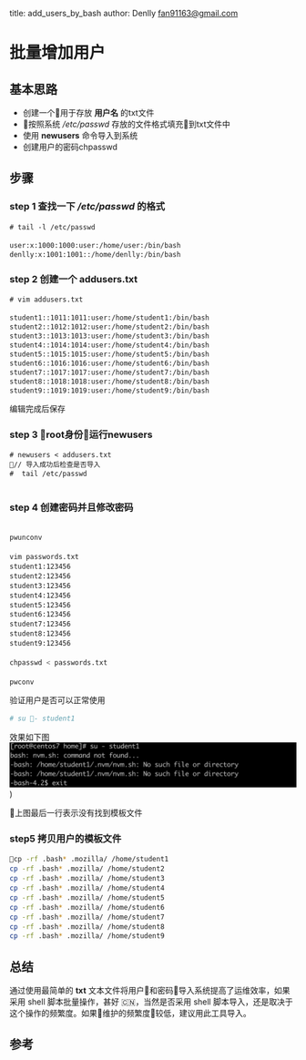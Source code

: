 title: add_users_by_bash
author: Denlly <fan91163@gmail.com>

# 批量增加用户


## 基本思路

*  创建一个用于存放 **用户名** 的txt文件
* 按照系统 */etc/passwd*  存放的文件格式填充到txt文件中
* 使用 **newusers** 命令导入到系统
* 创建用户的密码chpasswd

## 步骤

### step 1 查找一下 */etc/passwd* 的格式

``` 
# tail -l /etc/passwd

user:x:1000:1000:user:/home/user:/bin/bash
denlly:x:1001:1001::/home/denlly:/bin/bash

```

### step 2 创建一个 addusers.txt

```
# vim addusers.txt

student1::1011:1011:user:/home/student1:/bin/bash
student2::1012:1012:user:/home/student2:/bin/bash
student3::1013:1013:user:/home/student3:/bin/bash
student4::1014:1014:user:/home/student4:/bin/bash
student5::1015:1015:user:/home/student5:/bin/bash
student6::1016:1016:user:/home/student6:/bin/bash
student7::1017:1017:user:/home/student7:/bin/bash
student8::1018:1018:user:/home/student8:/bin/bash
student9::1019:1019:user:/home/student9:/bin/bash

```

编辑完成后保存

### step 3 root身份运行newusers

``` 
# newusers < addusers.txt
// 导入成功后检查是否导入
#  tail /etc/passwd


```

### step 4 创建密码并且修改密码

``` bash

pwunconv

vim passwords.txt
student1:123456
student2:123456
student3:123456
student4:123456
student5:123456
student6:123456
student7:123456
student8:123456
student9:123456

chpasswd < passwords.txt

pwconv

```

验证用户是否可以正常使用

``` bash
# su - student1
```
效果如下图
![Image of Yaktocat](./images/add_users_01.png))

上图最后一行表示没有找到模板文件

### step5 拷贝用户的模板文件

``` bash
cp -rf .bash* .mozilla/ /home/student1
cp -rf .bash* .mozilla/ /home/student2
cp -rf .bash* .mozilla/ /home/student3
cp -rf .bash* .mozilla/ /home/student4
cp -rf .bash* .mozilla/ /home/student5
cp -rf .bash* .mozilla/ /home/student6
cp -rf .bash* .mozilla/ /home/student7
cp -rf .bash* .mozilla/ /home/student8
cp -rf .bash* .mozilla/ /home/student9
``` 

## 总结

通过使用最简单的 **txt** 文本文件将用户和密码导入系统提高了运维效率，如果采用 shell 脚本批量操作，甚好 🇨🇳，当然是否采用 shell 脚本导入，还是取决于这个操作的频繁度。如果维护的频繁度较低，建议用此工具导入。

## 参考